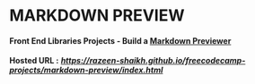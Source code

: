 # MARKDOWN PREVIEW

#### Front End Libraries Projects - Build a [Markdown Previewer](https://www.freecodecamp.org/learn/front-end-libraries/front-end-libraries-projects/build-a-markdown-previewer)

**Hosted URL :** ***https://razeen-shaikh.github.io/freecodecamp-projects/markdown-preview/index.html***
